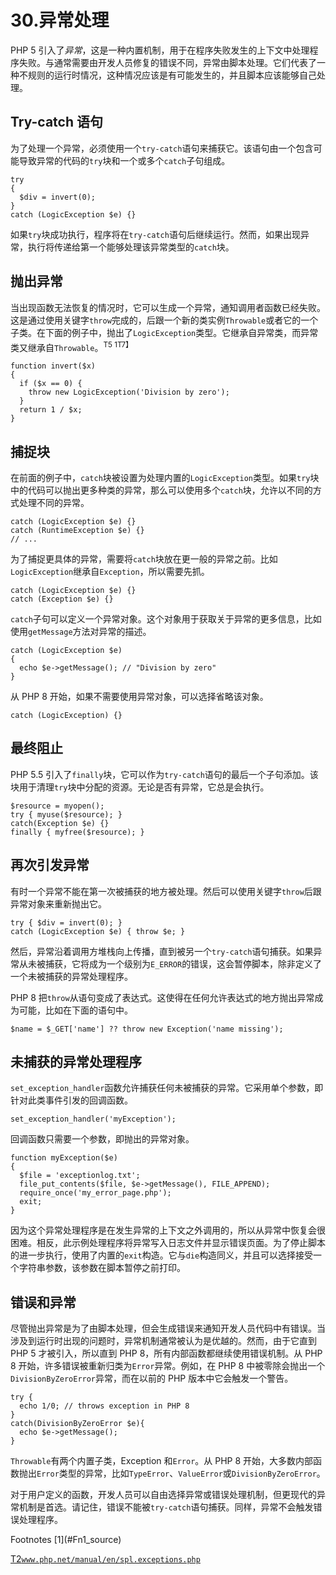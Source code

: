 # 30.异常处理

PHP 5 引入了*异常*，这是一种内置机制，用于在程序失败发生的上下文中处理程序失败。与通常需要由开发人员修复的错误不同，异常由脚本处理。它们代表了一种不规则的运行时情况，这种情况应该是有可能发生的，并且脚本应该能够自己处理。

## Try-catch 语句

为了处理一个异常，必须使用一个`try-catch`语句来捕获它。该语句由一个包含可能导致异常的代码的`try`块和一个或多个`catch`子句组成。

```
try
{
  $div = invert(0);
}
catch (LogicException $e) {}

```

如果`try`块成功执行，程序将在`try-catch`语句后继续运行。然而，如果出现异常，执行将传递给第一个能够处理该异常类型的`catch`块。

## 抛出异常

当出现函数无法恢复的情况时，它可以生成一个异常，通知调用者函数已经失败。这是通过使用关键字`throw`完成的，后跟一个新的类实例`Throwable`或者它的一个子类。在下面的例子中，抛出了`LogicException`类型。它继承自异常类，而异常类又继承自`Throwable`。<sup>T5 1T7】</sup>

```
function invert($x)
{
  if ($x == 0) {
    throw new LogicException('Division by zero');
  }
  return 1 / $x;
}

```

## 捕捉块

在前面的例子中，`catch`块被设置为处理内置的`LogicException`类型。如果`try`块中的代码可以抛出更多种类的异常，那么可以使用多个`catch`块，允许以不同的方式处理不同的异常。

```
catch (LogicException $e) {}
catch (RuntimeException $e) {}
// ...

```

为了捕捉更具体的异常，需要将`catch`块放在更一般的异常之前。比如`LogicException`继承自`Exception`，所以需要先抓。

```
catch (LogicException $e) {}
catch (Exception $e) {}

```

`catch`子句可以定义一个异常对象。这个对象用于获取关于异常的更多信息，比如使用`getMessage`方法对异常的描述。

```
catch (LogicException $e)
{
  echo $e->getMessage(); // "Division by zero"
}

```

从 PHP 8 开始，如果不需要使用异常对象，可以选择省略该对象。

```
catch (LogicException) {}

```

## 最终阻止

PHP 5.5 引入了`finally`块，它可以作为`try-catch`语句的最后一个子句添加。该块用于清理`try`块中分配的资源。无论是否有异常，它总是会执行。

```
$resource = myopen();
try { myuse($resource); }
catch(Exception $e) {}
finally { myfree($resource); }

```

## 再次引发异常

有时一个异常不能在第一次被捕获的地方被处理。然后可以使用关键字`throw`后跟异常对象来重新抛出它。

```
try { $div = invert(0); }
catch (LogicException $e) { throw $e; }

```

然后，异常沿着调用方堆栈向上传播，直到被另一个`try-catch`语句捕获。如果异常从未被捕获，它将成为一个级别为`E_ERROR`的错误，这会暂停脚本，除非定义了一个未被捕获的异常处理程序。

PHP 8 把`throw`从语句变成了表达式。这使得在任何允许表达式的地方抛出异常成为可能，比如在下面的语句中。

```
$name = $_GET['name'] ?? throw new Exception('name missing');

```

## 未捕获的异常处理程序

`set_exception_handler`函数允许捕获任何未被捕获的异常。它采用单个参数，即针对此类事件引发的回调函数。

```
set_exception_handler('myException');

```

回调函数只需要一个参数，即抛出的异常对象。

```
function myException($e)
{
  $file = 'exceptionlog.txt';
  file_put_contents($file, $e->getMessage(), FILE_APPEND);
  require_once('my_error_page.php');
  exit;
}

```

因为这个异常处理程序是在发生异常的上下文之外调用的，所以从异常中恢复会很困难。相反，此示例处理程序将异常写入日志文件并显示错误页面。为了停止脚本的进一步执行，使用了内置的`exit`构造。它与`die`构造同义，并且可以选择接受一个字符串参数，该参数在脚本暂停之前打印。

## 错误和异常

尽管抛出异常是为了由脚本处理，但会生成错误来通知开发人员代码中有错误。当涉及到运行时出现的问题时，异常机制通常被认为是优越的。然而，由于它直到 PHP 5 才被引入，所以直到 PHP 8，所有内部函数都继续使用错误机制。从 PHP 8 开始，许多错误被重新归类为`Error`异常。例如，在 PHP 8 中被零除会抛出一个`DivisionByZeroError`异常，而在以前的 PHP 版本中它会触发一个警告。

```
try {
  echo 1/0; // throws exception in PHP 8
}
catch(DivisionByZeroError $e){
  echo $e->getMessage();
}

```

`Throwable`有两个内置子类，Exception 和`Error`。从 PHP 8 开始，大多数内部函数抛出`Error`类型的异常，比如`TypeError`、`ValueError`或`DivisionByZeroError`。

对于用户定义的函数，开发人员可以自由选择异常或错误处理机制，但更现代的异常机制是首选。请记住，错误不能被`try-catch`语句捕获。同样，异常不会触发错误处理程序。

<aside aria-label="Footnotes" class="FootnoteSection" epub:type="footnotes">Footnotes [1](#Fn1_source)

[T2`www.php.net/manual/en/spl.exceptions.php`](http://www.php.net/manual/en/spl.exceptions.php)

 </aside>